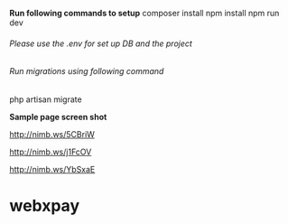 
**Run following commands to setup**
composer install
npm install
npm run dev

###### Please use the .env for set up DB and the project
###### Run migrations using following command
php artisan migrate

**Sample page screen shot**                                        

http://nimb.ws/5CBriW                                           

http://nimb.ws/j1FcOV                                     

http://nimb.ws/YbSxaE                                            

# webxpay

